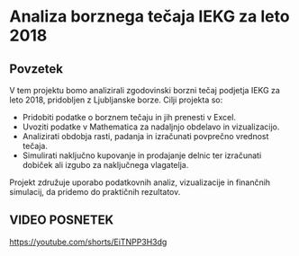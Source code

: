 # Analiza borznega tečaja IEKG za leto 2018

## Povzetek
V tem projektu bomo analizirali zgodovinski borzni tečaj podjetja IEKG za leto 2018, pridobljen z Ljubljanske borze. Cilji projekta so:

- Pridobiti podatke o borznem tečaju in jih prenesti v Excel.
- Uvoziti podatke v Mathematica za nadaljnjo obdelavo in vizualizacijo.
- Analizirati obdobja rasti, padanja in izračunati povprečno vrednost tečaja.
- Simulirati naključno kupovanje in prodajanje delnic ter izračunati dobiček ali izgubo za naključnega vlagatelja.

Projekt združuje uporabo podatkovnih analiz, vizualizacije in finančnih simulacij, da pridemo do praktičnih rezultatov.


## VIDEO POSNETEK
https://youtube.com/shorts/EiTNPP3H3dg
